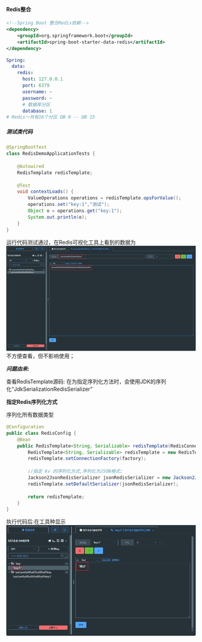 #### Redis整合

```xml
<!--Spring Boot 整合Redis依赖-->
<dependency>
    <groupId>org.springframework.boot</groupId>
    <artifactId>spring-boot-starter-data-redis</artifactId>
</dependency>
```
```yaml
Spring:
  data:
    redis:
      host: 127.0.0.1
      port: 6379
      username: ~
      password: ~
      # 数据库分区 
      database: 1
# Redis一共有16个分区 DB 0 -- DB 15
```

##### 测试类代码

```java
@SpringBootTest
class RedisDemoApplicationTests {

    @Autowired
    RedisTemplate redisTemplate;

    @Test
    void contextLoads() {
        ValueOperations operations = redisTemplate.opsForValue();
        operations.set("key:1","测试");
        Object o = operations.get("key:1");
        System.out.println(o);
    }
}
```

运行代码测试通过，在Redis可视化工具上看到的数据为 
![img.png](images/img.png)
不方便查看，但不影响使用；

**_问题由来:_**

查看RedisTemplate源码:
在为指定序列化方法时，会使用JDK的序列化“JdkSerializationRedisSerializer”

**指定Redis序列化方式**

序列化所有数据类型

```java
@Configuration
public class RedisConfig {
    @Bean
    public RedisTemplate<String, Serializable> redisTemplate(RedisConnectionFactory factory){
        RedisTemplate<String, Serializable> redisTemplate = new RedisTemplate<>();
        redisTemplate.setConnectionFactory(factory);

        //指定 kv 的序列化方式,序列化为JSON格式;
        Jackson2JsonRedisSerializer jsonRedisSerializer = new Jackson2JsonRedisSerializer(Serializable.class);
        redisTemplate.setDefaultSerializer(jsonRedisSerializer);

        return redisTemplate;
    }
}
```
执行代码后:在工具种显示
![img.png](images/img_1.png)
